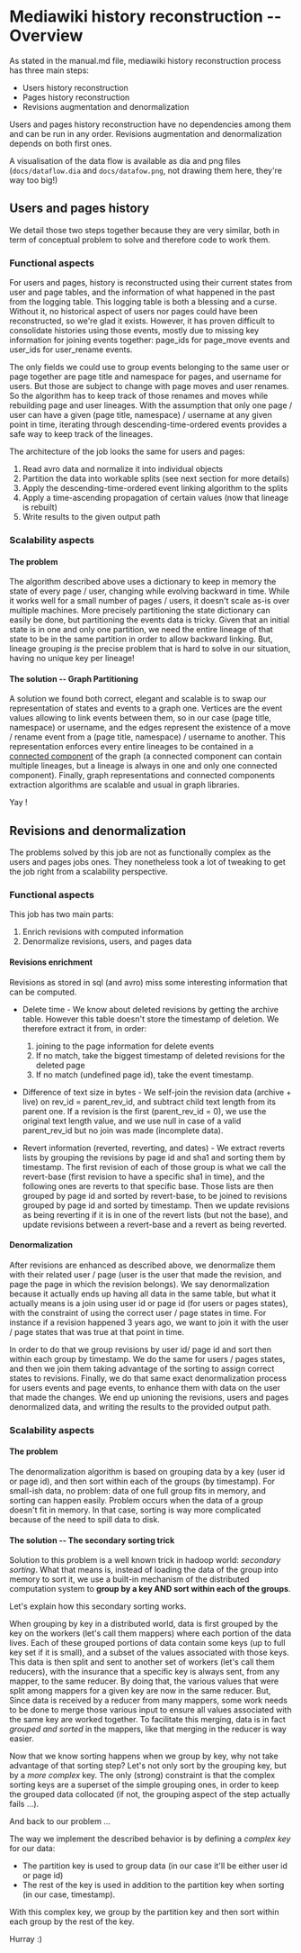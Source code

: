 # Mediawiki history reconstruction -- Overview

As stated in the manual.md file, mediawiki history reconstruction
process has three main steps:
* Users history reconstruction
* Pages history reconstruction
* Revisions augmentation and denormalization

Users and pages history reconstruction have no dependencies
among them and can be run in any order. Revisions
augmentation and denormalization depends on both first ones.

A visualisation of the data flow is available as dia and png files
(`docs/dataflow.dia` and `docs/datafow.png`, not drawing them here,
they're way too big!)


## Users and pages history

We detail those two steps together because they are very similar,
both in term of conceptual problem to solve and therefore code to
work them.


### Functional aspects

For users and pages, history is reconstructed using their current states
from user and page tables, and the information of what happened in the past
from the logging table. This logging table is both a blessing and a curse.
Without it, no historical aspect of users nor pages could have been
reconstructed, so we're glad it exists. However, it has proven difficult
to consolidate histories using those events, mostly due to missing key information
for joining events together: page_ids for page_move events and user_ids for
user_rename events.

The only fields we could use to group events belonging to the same user or page
together are page title and namespace for pages, and username for users. But those
are subject to change with page moves and user renames. So the algorithm has to
keep track of those renames and moves while rebuilding page and user lineages.
With the assumption that only one page / user can have a given
(page title, namespace) / username at any given point in time, iterating through
descending-time-ordered events provides a safe way to keep track of the lineages.

The architecture of the job looks the same for users and pages:
1. Read avro data and normalize it into individual objects
2. Partition the data into workable splits (see next section for more details)
3. Apply the descending-time-ordered event linking algorithm to the splits
4. Apply a time-ascending propagation of certain values (now that lineage is rebuilt)
5. Write results to the given output path


### Scalability aspects

#### The problem

The algorithm described above uses a dictionary to keep in memory the state of every
page / user, changing while evolving backward in time. While it works well for a small
number of pages / users, it doesn't scale as-is over multiple machines.
More precisely partitioning the state dictionary can easily be done, but partitioning
the events data is tricky. Given that an initial state is in one and only one partition,
we need the entire lineage of that state to be in the same partition in order to allow
backward linking. But, lineage grouping *is* the precise problem that is hard to solve
in our situation, having no unique key per lineage!

#### The solution -- Graph Partitioning

A solution we found both correct, elegant and scalable is to swap our representation of states
and events to a graph one. Vertices are the event values allowing to link events between them, so in
our case (page title, namespace) or username, and the edges represent the existence of a move /
rename event from a (page title, namespace) / username to another. This representation enforces
every entire lineages to be contained in a
[connected component](https://en.wikipedia.org/wiki/Connected_component_(graph_theory))
of the graph (a connected component can contain multiple lineages, but a lineage is always
in one and only one connected component). Finally, graph representations and connected
components extraction algorithms are scalable and usual in graph libraries.

Yay !


## Revisions and denormalization

The problems solved by this job are not as functionally complex as the users and pages jobs ones.
They nonetheless took a lot of tweaking to get the job right from a scalability perspective.


### Functional aspects

This job has two main parts:
1. Enrich revisions with computed information
2. Denormalize revisions, users, and pages data

#### Revisions enrichment

Revisions as stored in sql (and avro) miss some interesting information that can be computed.

* Delete time - We know about deleted revisions by getting the archive table. However this table
doesn't store the timestamp of deletion. We therefore extract it from, in order:
  1. joining to the page information for delete events
  2. If no match, take the biggest timestamp of deleted revisions for the deleted page
  3. If no match (undefined page id), take the event timestamp.


* Difference of text size in bytes - We self-join the revision data (archive + live)
 on rev_id = parent_rev_id, and subtract child text length from its parent one. If a revision
 is the first (parent_rev_id = 0), we use the original text length value, and we use null in case
 of a valid parent_rev_id but no join was made (incomplete data).

* Revert information (reverted, reverting, and dates) - We extract reverts lists by grouping the revisions
 by page id and sha1 and sorting them by timestamp. The first revision of each of those group is
 what we call the revert-base (first revision to have a specific sha1 in time), and the following ones
 are reverts to that specific base. Those lists are then grouped by page id and sorted by revert-base,
 to be joined to revisions grouped by page id and sorted by timestamp. Then we update revisions as being
 reverting if it is in one of the revert lists (but not the base), and update revisions between a
 revert-base and a revert as being reverted.

#### Denormalization

After revisions are enhanced as described above, we denormalize them with their related user / page
(user is the user that made the revision, and page the page in which the revision belongs).
We say denormalization because it actually ends up having all data in the same table, but what
it actually means is a join using user id or page id (for users or pages states), with the constraint
of using the correct user / page states in time. For instance if a revision happened 3 years ago, we want
to join it with the user / page states that was true at that point in time.

In order to do that we group revisions by user id/ page id and sort then within each group by timestamp.
We do the same for users / pages states, and then we join them taking advantage of the sorting to assign
correct states to revisions. Finally, we do that same exact denormalization process for users events and
page events, to enhance them with data on the user that made the changes. We end up unioning the revisions,
users and pages denormalized data, and writing the results to the provided output path.


### Scalability aspects

#### The problem

The denormalization algorithm is based on grouping data by a key (user id or page id), and then sort
within each of the groups (by timestamp). For small-ish data, no problem: data of one full group fits
in memory, and sorting can happen easily. Problem occurs when the data of a group doesn't fit in memory.
In that case, sorting is way more complicated because of the need to spill data to disk.

#### The solution -- The secondary sorting trick

Solution to this problem is a well known trick in hadoop world: *secondary sorting*. What that means is,
instead of loading the data of the group into memory to sort it, we use a built-in mechanism of the
distributed computation system to **group by a key AND sort within each of the groups**.


Let's explain how this secondary sorting works.

When grouping by key in a distributed world, data is first grouped by the key on the workers (let's call them mappers)
where each portion of the data lives. Each of these grouped portions of data contain some keys (up to full key set if
it is small), and a subset of the values associated with those keys. This data is then split and sent to another set
of workers (let's call them reducers), with the insurance that a specific key is always sent, from any mapper, to the
same reducer. By doing that, the various values that were split among mappers for a given key are now in the same reducer.
But, Since data is received by a reducer from many mappers, some work needs to be done to merge those various input to
ensure all values associated with the same key are worked together. To facilitate this merging, data is in fact *grouped
and sorted* in the mappers, like that merging in the reducer is way easier.

Now that we know sorting happens when we group by key, why not take advantage of that sorting step? Let's not
only sort by the grouping key, but by a *more complex* key. The only (strong) constraint is that the complex sorting
keys are a superset of the simple grouping ones, in order to keep the grouped data collocated (if not, the grouping
aspect of the step actually fails ...).


And back to our problem ...

The way we implement the described behavior is by defining a *complex key* for our data:
* The partition key is used to group data (in our case it'll be either user id or page id)
* The rest of the key is used in addition to the partition key when sorting (in our case, timestamp).

With this complex key, we group by the partition key and then sort within each group by the rest of the key.

Hurray :)
